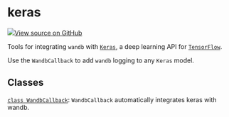 # keras

<!-- Insert buttons and diff -->


[![](https://www.tensorflow.org/images/GitHub-Mark-32px.png)View source on GitHub](https://www.github.com/wandb/client/tree/latest/wandb/integration/keras/__init__.py)



Tools for integrating `wandb` with [`Keras`](https://keras.io/), a deep learning API for [`TensorFlow`](https://www.tensorflow.org/).


Use the `WandbCallback` to add `wandb` logging to any `Keras` model.

## Classes

[`class WandbCallback`](./wandbcallback.md): `WandbCallback` automatically integrates keras with wandb.

